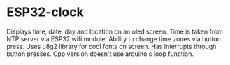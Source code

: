 # ESP32-clock
Displays time, date, day and location on an oled screen.
Time is taken from NTP server via ESP32 wifi module.
Ability to change time zones via button press.
Uses u8g2 library for cool fonts on screen.
Has interrupts through button presses.
Cpp version doesn't use arduino's loop function.
